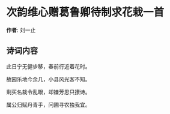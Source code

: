 # 次韵维心赠葛鲁卿待制求花栽一首

**作者**: 刘一止

## 诗词内容

此日宁无健步移，春前行近着花时。

故园乐地今余几，小县风光客不知。

剩买名裁令乱眼，却嫌芳思只撩诗。

属公归赋丹青手，问圃寻农独我宜。

